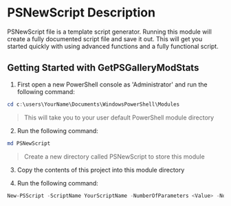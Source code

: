 ﻿# PSNewScript Description

PSNewScript file is a template script generator. Running this module will create a fully documented script file and save it out. This
will get you started quickly with using advanced functions and a fully functional script.

## Getting Started with GetPSGalleryModStats
1. First open a new PowerShell console as 'Administrator' and run the following command:
```powershell
cd c:\users\YourName\Documents\WindowsPowerShell\Modules
```
> This will take you to your user default PowerShell module directory

2. Run the following command:

```powershell
md PSNewScript
```
> Create a new directory called PSNewScript to store this module

3. Copy the contents of this project into this module directory

4. Run the following command:

```powershell
New-PSScript -ScriptName YourScriptName -NumberOfParameters <Value> -Notes "Your notes" -Synopsis "Your synopsis" -Description "Your description"
```